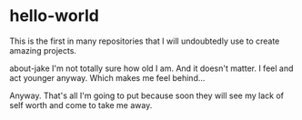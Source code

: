 # hello-world
This is the first in many repositories that I will undoubtedly use to create amazing projects.

about-jake 
I'm not totally sure how old I am. And it doesn't matter. I feel and act younger anyway. Which makes me feel behind...

Anyway. That's all I'm going to put because soon they will see my lack of self worth and come to take me away.
